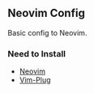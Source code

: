 ## Neovim Config
Basic config to Neovim.

### Need to Install

- [Neovim](https://github.com/neovim/neovim)
- [Vim-Plug](https://github.com/junegunn/vim-plug)
